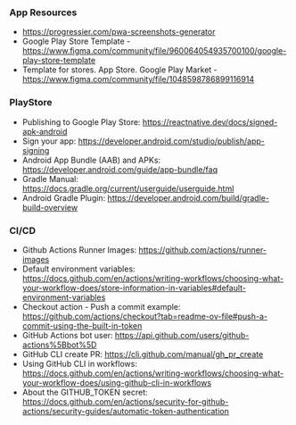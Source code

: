 ### App Resources

- https://progressier.com/pwa-screenshots-generator
- Google Play Store Template - https://www.figma.com/community/file/960064054935700100/google-play-store-template
- Template for stores. App Store. Google Play Market - https://www.figma.com/community/file/1048598786899116914

### PlayStore

- Publishing to Google Play Store: https://reactnative.dev/docs/signed-apk-android
- Sign your app: https://developer.android.com/studio/publish/app-signing
- Android App Bundle (AAB) and APKs: https://developer.android.com/guide/app-bundle/faq
- Gradle Manual: https://docs.gradle.org/current/userguide/userguide.html
- Android Gradle Plugin: https://developer.android.com/build/gradle-build-overview

### CI/CD

- Github Actions Runner Images: https://github.com/actions/runner-images
- Default environment variables: https://docs.github.com/en/actions/writing-workflows/choosing-what-your-workflow-does/store-information-in-variables#default-environment-variables
- Checkout action - Push a commit example: https://github.com/actions/checkout?tab=readme-ov-file#push-a-commit-using-the-built-in-token
- GitHub Actions bot user: https://api.github.com/users/github-actions%5Bbot%5D
- GitHub CLI create PR: https://cli.github.com/manual/gh_pr_create
- Using GitHub CLI in workflows: https://docs.github.com/en/actions/writing-workflows/choosing-what-your-workflow-does/using-github-cli-in-workflows
- About the GITHUB_TOKEN secret: https://docs.github.com/en/actions/security-for-github-actions/security-guides/automatic-token-authentication
